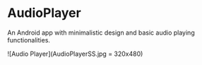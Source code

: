 # AudioPlayer
An Android app with minimalistic design and basic audio playing functionalities.

![Audio Player](AudioPlayerSS.jpg = 320x480)
